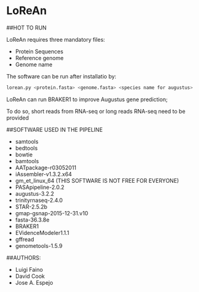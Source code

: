 # LoReAn

##HOT TO RUN

LoReAn requires three mandatory files:
* Protein Sequences
* Reference genome 
* Genome name

The software can be run after installatio by:
```bash
lorean.py <protein.fasta> <genome.fasta> <species name for augustus>
```

LoReAn can run BRAKER1 to improve Augustus gene prediction;

To do so, short reads from RNA-seq or long reads RNA-seq need to be provided

##SOFTWARE USED IN THE PIPELINE

- samtools
- bedtools
- bowtie
- bamtools
- AATpackage-r03052011 
- iAssembler-v1.3.2.x64
- gm_et_linux_64 (THIS SOFTWARE IS NOT FREE FOR EVERYONE)
- PASApipeline-2.0.2 
- augustus-3.2.2
- trinityrnaseq-2.4.0
- STAR-2.5.2b
- gmap-gsnap-2015-12-31.v10 
- fasta-36.3.8e
- BRAKER1
- EVidenceModeler1.1.1
- gffread
- genometools-1.5.9

##AUTHORS:
- Luigi Faino
- David Cook 
- Jose A. Espejo

